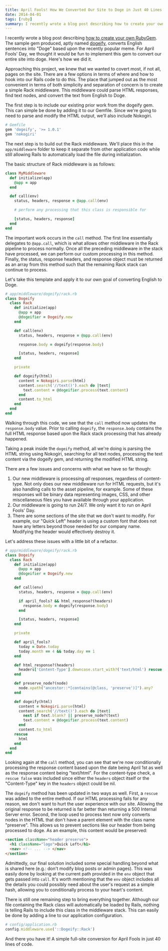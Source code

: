 ```yaml
---
title: April Fools! How We Converted Our Site to Doge in Just 40 Lines of Code
date: 2014-04-01
tags: [ruby]
summary: I recently wrote a blog post describing how to create your own RubyGem. The sample gem produced, aptly named dogeify, converts English sentences into "Doge" based upon the recently popular meme. For April Fools' Day, we thought it would be fun to implement this gem to convert our entire site into doge. Here's how we did it.
---
```


I recently wrote a blog post describing [how to create your own RubyGem](/blog/2014-03-06/step-by-step-guide-to-building-your-first-ruby-gem).  The sample gem produced, aptly named [dogeify](https://github.com/mhuggins/dogeify), converts English sentences into "Doge" based upon the recently popular meme.  For April Fools' Day, we thought it would be fun to implement this gem to convert our entire site into doge.  Here's how we did it.

Approaching this project, we knew that we wanted to covert most, if not all, pages on the site.  There are a few options in terms of where and how to hook into our Rails code to do this.  The place that jumped out as the most convenient in terms of both simplicity and separation of concern is to create a simple Rack middleware.  This middleware could parse HTML responses, find text nodes, and convert the text from English to Doge.

The first step is to include our existing prior work from the dogeify gem.  This can simple be done by adding it to our Gemfile.  Since we're going to need to parse and modify the HTML output, we'll also include Nokogiri.

```ruby
# Gemfile
gem 'dogeify', '>= 1.0.1'
gem 'nokogiri'
```

The next step is to build out the Rack middleware.  We'll place this in the `app/middleware` folder to keep it separate from other application code while still allowing Rails to automatically load the file during initialization.

The basic structure of Rack middleware is as follows:

```ruby
class MyMiddleware
  def initialize(app)
    @app = app
  end

  def call(env)
    status, headers, response = @app.call(env)

    # perform any processing that this class is responsible for

    [status, headers, response]
  end
end
```

The important work occurs in the `call` method.  The first line essentially delegates to `@app.call`, which is what allows other middleware in the Rack pipeline to process normally.  Once all the preceding middleware in the stack have processed, we can perform our custom processing in this method.  Finally, the status, response headers, and response object must be returned as an array from this method such that the remaining Rack stack can continue to process.

Let's take this template and apply it to our own goal of converting English to Doge.

```ruby
# app/middleware/dogeify/rack.rb
class Dogeify
  class Rack
    def initialize(app)
      @app = app
      @dogeifier = Dogeify.new
    end

    def call(env)
      status, headers, response = @app.call(env)

      response.body = dogeify(response.body)

      [status, headers, response]
    end

    private

    def dogeify(html)
      content = Nokogiri.parse(html)
      content.search('//text()').each do |text|
        text.content = @dogeifier.process(text.content)
      end
      content.to_html
    end
  end
end
```

Walking through this code, we see that the `call` method now updates the `response.body` value.  Prior to calling `dogeify`, the `response.body` contains the full HTML response based upon the Rack stack processing that has already happened.

Taking a peak inside the `dogeify` method, all we're doing is parsing the HTML string using Nokogiri, searching for all text nodes, processing the text content via the dogeify gem, and returning the modified HTML string.

There are a few issues and concerns with what we have so far though:

1. Our new middleware is processing _all_ responses, regardless of content-type.  Not only does our new middleware run for HTML requests, but it's also handling calls to the asset pipeline, for example.  Some of these responses will be binary data representing images, CSS, and other miscellaneous files you have available through your application.
1. Our middleware is going to run 24/7.  We only want it to run on April Fools' Day.
1. There are some sections of the site that we don't want to modify.  For example, our "Quick Left" header is using a custom font that does not have any letters beyond those needed for our company name.  Modifying the header would effectively destroy it.

Let's address these issues with a little bit of a refactor.

```ruby
# app/middleware/dogeify/rack.rb
class Dogeify
  class Rack
    def initialize(app)
      @app = app
      @dogeifier = Dogeify.new
    end

    def call(env)
      status, headers, response = @app.call(env)

      if april_fools? && html_response?(headers)
        response.body = dogeify(response.body)
      end

      [status, headers, response]
    end

    private

    def april_fools?
      today = Date.today
      today.month == 4 && today.day == 1
    end

    def html_response?(headers)
      headers['Content-Type'].downcase.start_with?('text/html') rescue false
    end

    def preserve_node?(node)
      node.xpath("ancestor::*[contains(@class, 'preserve')]").any?
    end

    def dogeify(html)
      content = Nokogiri.parse(html)
      content.search('//text()').each do |text|
        next if text.blank? || preserve_node?(text)
        text.content = @dogeifier.process(text.content)
      end
      content.to_html
    rescue
      html
    end
  end
end
```

Looking again at the `call` method, you can see that we're now conditionally processing the response content based upon the date being April 1st as well as the response content being "text/html".  For the content-type check, a `rescue false` was included since either the `headers` object itself or the "Content-Type" key in the `headers` object could be nil.

The `dogeify` method has been updated in two ways as well.  First, a `rescue` was added to the entire method.  If our HTML processing fails for any reason, we don't want to hurt the user experience with our site.  Allowing the original response to be returned is far better than returning a 500 Internal Server error.  Second, the loop used to process text now only converts nodes in the HTML that don't have a parent element with the class name "preserve".  This allows us to prevent sections like our header from being processed to doge.  As an example, this content would be preserved:

```html
<section className="header preserve">
  <h1 className="logo">Quick Left</h1>
  <nav> <!-- ... --> </nav>
</section>
```

Admittedly, our final solution included some special handling beyond what is shared here (e.g.: don't modify blog posts or admin pages).  This was easily done by looking at the current path provided in the `env` object that gets passed into `call`.  It's worth mentioning that the `env` object includes all the details you could possibly need about the user's request as a simple hash, allowing you to conditionally process to your heart's content.

There is still one remaining step to bring everything together.  Although our file containing the Rack class will automatically be loaded by Rails, nothing is telling Rails to include this class in the middleware stack.  This can easily be done by adding a line to our application configuration.

```ruby
# config/application.rb
config.middleware.use('::Dogeify::Rack')
```

And there you have it!  A simple full-site conversion for April Fools in just 40 lines of code.
